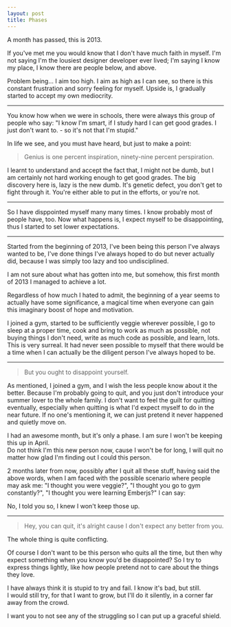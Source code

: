```yaml
---
layout: post
title: Phases
---
```


A month has passed, this is 2013.

If you've met me you would know that I don't have much faith in myself.
I'm not saying I'm the lousiest designer developer ever lived; I'm saying I know my place, I know there are people below, and above.

Problem being... I aim too high. I aim as high as I can see, so there is this constant frustration and sorry feeling for myself. Upside is, I gradually started to accept my own mediocrity.

---

You know how when we were in schools, there were always this group of people who say: "I know I'm smart, if I study hard I can get good grades. I just don't want to. - so it's not that I'm stupid."

In life we see, and you must have heard, but just to make a point: 
> Genius is one percent inspiration, ninety-nine percent perspiration.

I learnt to understand and accept the fact that, I might not be dumb, but I am certainly not hard working enough to get good grades. The big discovery here is, lazy is the new dumb. It's genetic defect, you don't get to fight through it. You're either able to put in the efforts, or you're not.

---

So I have disppointed myself many many times. I know probably most of people have, too.
Now what happens is, I expect myself to be disappointing, thus I started to set lower expectations.

---

Started from the beginning of 2013, I've been being this person I've always wanted to be, I've done things I've always hoped to do but never actually did, because I was simply too lazy and too undisciplined. 

I am not sure about what has gotten into me, but somehow, this first month of 2013 I managed to achieve a lot. 

Regardless of how much I hated to admit, the beginning of a year seems to actually have some significance, a magical time when everyone can gain this imaginary boost of hope and motivation. 


I joined a gym, started to be sufficiently veggie wherever possible, I go to sleep at a proper time, cook and bring to work as much as possible, not buying things I don't need, write as much code as possible, and learn, lots.
This is very surreal. It had never seen possible to myself that there would be a time when I can actually be the diligent person I've always hoped to be.

---

> But you ought to disappoint yourself.

As mentioned, I joined a gym, and I wish the less people know about it the better. Because I'm probably going to quit, and you just don't introduce your summer lover to the whole family. I don't want to feel the guilt for quitting eventually, especially when quitting is what I'd expect myself to do in the near future.  If no one's mentioning it, we can just pretend it never happened and quietly move on.

I had an awesome month, but it's only a phase. I am sure I won't be keeping this up in April.<br />
Do not think I'm this new person now, cause I won't be for long, I will quit no matter how glad I'm finding out I could this person.

2 months later from now, possibly after I quit all these stuff, having said the above words, when I am faced with the possible scenario where people may ask me: "I thought you were veggie?", "I thought you go to gym constantly?", "I thought you were learning Emberjs?" I can say: 

No, I told you so, I knew I won't keep those up.

---

> Hey, you can quit, it's alright cause I don't expect any better from you.

The whole thing is quite conflicting. 

Of course I don't want to be this person who quits all the time, but then why expect something when you know you'd be disappointed?
So I try to express things lightly, like how people pretend not to care about the things they love.

I have always think it is stupid to try and fail. I know it's bad, but still. <br />
I would still try, for that I want to grow, but I'll do it silently, in a corner far away from the crowd. 

I want you to not see any of the struggling so I can put up a graceful shield. 